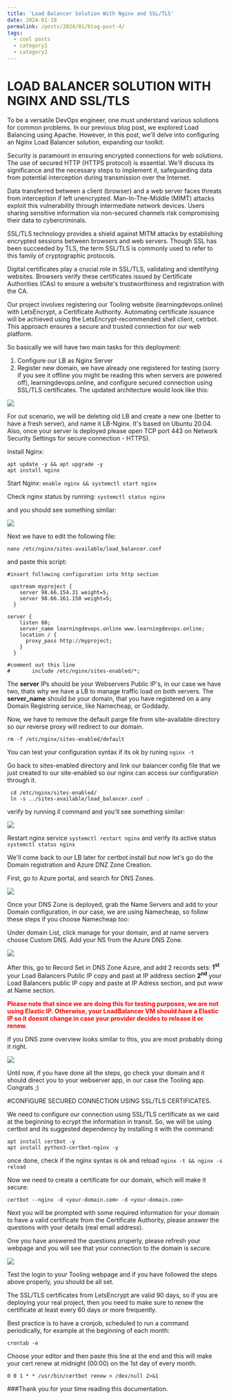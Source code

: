 ```yaml
---
title: 'Load Balancer Solution With Nginx and SSL/TLS'
date: 2024-01-10
permalink: /posts/2024/01/blog-post-4/
tags:
  - cool posts
  - category1
  - category2
---
```


LOAD BALANCER SOLUTION WITH NGINX AND SSL/TLS
==========================

To be a versatile DevOps engineer, one must understand various solutions for common problems. In our previous blog post, we explored Load Balancing using Apache. However, in this post, we'll delve into configuring an Nginx Load Balancer solution, expanding our toolkit.

Security is paramount in ensuring encrypted connections for web solutions. The use of secured HTTP (HTTPS protocol) is essential. We'll discuss its significance and the necessary steps to implement it, safeguarding data from potential interception during transmission over the Internet.

Data transferred between a client (browser) and a web server faces threats from interception if left unencrypted. Man-In-The-Middle (MIMT) attacks exploit this vulnerability through intermediate network devices. Users sharing sensitive information via non-secured channels risk compromising their data to cybercriminals.

SSL/TLS technology provides a shield against MITM attacks by establishing encrypted sessions between browsers and web servers. Though SSL has been succeeded by TLS, the term SSL/TLS is commonly used to refer to this family of cryptographic protocols.

Digital certificates play a crucial role in SSL/TLS, validating and identifying websites. Browsers verify these certificates issued by Certificate Authorities (CAs) to ensure a website's trustworthiness and registration with the CA.

Our project involves registering our Tooling website (learningdevops.online) with LetsEncrypt, a Certificate Authority. Automating certificate issuance will be achieved using the LetsEncrypt-recommended shell client, cetrbot. This approach ensures a secure and trusted connection for our web platform.

So basically we will have two main tasks for this deployment: 

1. Configure our LB as Nginx Server
2. Register new domain, we have already one registered for testing (sorry if you see it offline you might be reading this when servers are powered off), 
learningdevops.online, and configure secured connection using SSL/TLS certificates. The updated architecture would look like this:

![](/images/nginxLB/architecture.png)

For out scenario, we will be deleting old LB and create a new one (better to have a fresh server), and name it LB-Nginx. It's based on Ubuntu 20.04. Also, once your server is deployed please open TCP port 443 on Network Security Settings for secure connection - HTTPS).

Install Nginx:
```
apt update -y && apt upgrade -y
apt install nginx
```
Start Nginx:
`enable nginx && systemctl start nginx`

Check nginx status by running:
`systemctl status nginx`

and you should see something similar:

![](/images/nginxLB/nginxstartstatus.png)

Next we have to edit the following file:

`nano /etc/nginx/sites-available/load_balancer.conf`

and paste this script:

```
#insert following configuration into http section

 upstream myproject {
    server 98.66.154.31 weight=5;
    server 98.66.161.150 weight=5;
  }

server {
    listen 80;
    server_name learningdevops.online www.learningdevops.online;
    location / {
      proxy_pass http://myproject;
    }
  }

#comment out this line
#       include /etc/nginx/sites-enabled/*;
```

The **server** IPs should be your Webservers Public IP's, in our case we have two, thats why we have a LB to manage traffic load on both servers.
The **server_name** should be your domain, that you have registered on a any Domain Registring service, like Namecheap, or Goddady. 

Now, we have to remove the default parge file from site-available directory so our reverse proxy will redirect to our domain.

`rm -f /etc/nginx/sites-enabled/default`

You can test your configuration syntax if its ok by runing `nginx -t`

Go back to sites-enabled directory and link our balancer config file that we just created to our site-enabled so our nginx can access our configuration through it.

```
 cd /etc/nginx/sites-enabled/
 ln -s ../sites-available/load_balancer.conf .
```
verify by running *ll* command and you'll see something similar:

![](/images/nginxLB/linkedconf.png)

Restart nginx service `systemctl restart nginx` and verify its active status `systemctl status nginx`

We'll come back to our LB later for certbot install but now let's go do the Domain registration and Azure DNZ Zone Creation.

First, go to Azure portal, and search for DNS Zones. 

![](/images/azure/dnszone.png)

Once your DNS Zone is deployed, grab the Name Servers and add to your Domain configuration, in our case, we are using Namecheap, so follow these steps if you choose Namecheap too:

Under domain List, click manage for your domain, and at name servers choose Custom DNS. Add your NS from the Azure DNS Zone.

![](/images/azure/nameservers.png)

After this, go to Record Set in DNS Zone Azure, and add 2 records sets:
**1<sup>st</sup>** your Load Balancers Public IP copy and past at IP address section
**2<sup>nd</sup>** your Load Balancers public IP copy and paste at IP Adress section, and put *www* at Name section.

<span style="color:red"> **Please note that since we are doing this for testing purposes, we are not using Elastic IP. Otherwise, your LoadBalancer VM should have a Elastic IP so it doesnt change in case your provider decides to release it or renew.** </span>

If you DNS zone overview looks similar to this, you are most probably doing it right.

![](/images/azure/recordset.png)

Until now, if you have done all the steps, go check your domain and it should direct you to your webserver app, in our case the Tooling app. Congrats ;)

#CONFIGURE SECURED CONNECTION USING SSL/TLS CERTIFICATES.

We need to configure our connection using SSL/TLS certificate as we said at the beginning to ecrypt the information in transit. So, we will be using certbot and its suggested dependency by installing it with the command:

```
apt install certbot -y
apt install python3-certbot-nginx -y
```

once done, check if the nginx syntax is ok and reload
`nginx -t && nginx -s reload`

Now we need to create a certificate for our domain, which will make it secure:

`certbot --nginx -d <your-domain.com> -d <your-domain.com>`

Next you will be prompted with some required information for your domain to have a valid certificate from the Certificate Authority, please answer the questions with your details (real email address).

One you have answered the questions properly, please refresh your webpage and you will see that your connection to the domain is secure.

![](/images/azure/certificate.png)

Test the login to your Tooling webpage and if you have followed the steps above properly, you should be all set. 

The SSL/TLS certificates from LetsEncrypt are valid 90 days, so if you are deploying your real project, then you need to make sure to renew the certificate at least every 60 days or more frequently.

Best practice is to have a cronjob, scheduled to run a command periodically, for example at the beginning of each month:

`crontab -e`

Choose your editor and then paste this line at the end and this will make your cert renew at midnight (00:00) on the 1st day of every month.

`0 0 1 * * /usr/bin/certbot renew > /dev/null 2>&1`

###Thank you for your time reading this documentation.

